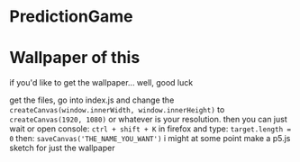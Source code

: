 # PredictionGame



# Wallpaper of this
if you'd like to get the wallpaper... well, good luck

get the files, go into index.js and change the `createCanvas(window.innerWidth, window.innerHeight)` to `createCanvas(1920, 1080)` or whatever is your resolution.
then you can just wait or open console: `ctrl + shift + K` in firefox and type: `target.length = 0` then: `saveCanvas('THE_NAME_YOU_WANT')` i might at some point make a p5.js sketch for just the wallpaper
